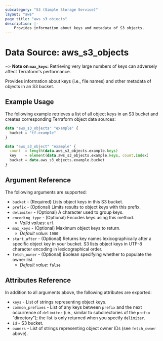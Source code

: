 ```yaml
---
subcategory: "S3 (Simple Storage Service)"
layout: "aws"
page_title: "aws_s3_objects"
description: |-
    Provides information about keys and metadata of S3 objects.
---
```


# Data Source: aws_s3_objects

~> **Note on `max_keys`:** Retrieving very large numbers of keys can adversely affect Terraform's performance.

Provides information about keys (i.e., file names) and other metadata of objects in an S3 bucket.

## Example Usage

The following example retrieves a list of all object keys in an S3 bucket and creates corresponding Terraform object data sources:

```terraform
data "aws_s3_objects" "example" {
  bucket = "tf-example"
}

data "aws_s3_object" "example" {
  count  = length(data.aws_s3_objects.example.keys)
  key    = element(data.aws_s3_objects.example.keys, count.index)
  bucket = data.aws_s3_objects.example.bucket
}
```

## Argument Reference

The following arguments are supported:

* `bucket` - (Required) Lists object keys in this S3 bucket.
* `prefix` - (Optional) Limits results to object keys with this prefix.
* `delimiter` - (Optional) A character used to group keys.
* `encoding_type` - (Optional) Encodes keys using this method.
    * _Valid values_: `url`
* `max_keys` - (Optional) Maximum object keys to return.
    * _Default value_: `1000`
* `start_after` - (Optional) Returns key names lexicographically after a specific object key in your bucket. S3 lists object keys in UTF-8 character encoding in lexicographical order.
* `fetch_owner` - (Optional) Boolean specifying whether to populate the owner list.
    * _Default value_: `false`

## Attributes Reference

In addition to all arguments above, the following attributes are exported:

* `keys` - List of strings representing object keys.
* `common_prefixes` - List of any keys between `prefix` and the next occurrence of `delimiter` (i.e., similar to subdirectories of the `prefix` "directory"); the list is only returned when you specify `delimiter`.
* `id` - S3 bucket.
* `owners` - List of strings representing object owner IDs (see `fetch_owner` above).
